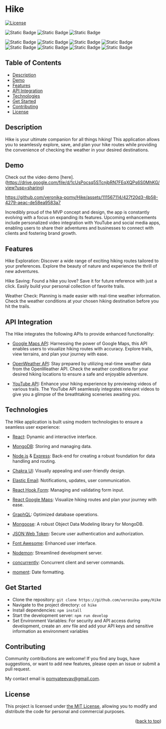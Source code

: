 # Hike

[![License][license-shield]][license-url]

![Static Badge](https://img.shields.io/badge/GoogleMaps-API-%234285F4?style=for-the-badge&logo=Google%20Maps&logoColor=%234285F4)
![Static Badge](https://img.shields.io/badge/OpenWeather-API-orange?style=for-the-badge)
![Static Badge](https://img.shields.io/badge/YouTube-API-red?style=for-the-badge&logo=YouTube)

![Static Badge](https://img.shields.io/badge/React-JS-%2361DAFB?style=for-the-badge&logo=React&logoColor=%2361DAFB)
![Static Badge](https://img.shields.io/badge/Mongo-DB-%2347A248?style=for-the-badge&logo=MongoDB&logoColor=%2347A248)
![Static Badge](https://img.shields.io/badge/Express-JS-%23000000?style=for-the-badge&logo=Express&logoColor=%23000000)
![Static Badge](https://img.shields.io/badge/Node-JS-%23339933?style=for-the-badge&logo=Node.js&logoColor=%23339933)
![Static Badge](https://img.shields.io/badge/Graph-QL-%23E10098?style=for-the-badge&logo=GraphQL&logoColor=%23E10098)
![Static Badge](https://img.shields.io/badge/Mongoose-ODM-%23880000?style=for-the-badge&logo=Mongoose&logoColor=%23880000)
![Static Badge](https://img.shields.io/badge/JW-Token-%23000000?style=for-the-badge&logo=Json%20Web%20Tokens&logoColor=%23000000)
![Static Badge](https://img.shields.io/badge/Chakra-UI-%23319795?style=for-the-badge&logo=Chakra%20UI&logoColor=%23319795)


## Table of Contents

  <ul>
    <li>
      <a href="#description">Description</a>
    </li>
        <li>
      <a href="#demo">Demo</a>
    </li>
    <li>
        <a href="#features">Features</a>
    </li>
    <li>
        <a href="#api-integration">API Integration</a>
    </li>
    <li>
        <a href="#technologies">Technologies</a>
    </li>
    <li>
        <a href="#get-started">Get Started</a>
    </li>
        <li>
        <a href="#contributing">Contributing</a>
    </li>
        <li>
        <a href="#license">License</a>
    </li>
  </ul>

## Description

Hike is your ultimate companion for all things hiking! This application allows you to seamlessly explore, save, and plan your hike routes while providing the convenience of checking the weather in your desired destinations.

## Demo

Check out the video demo [here]. (https://drive.google.com/file/d/1cUsPocsq5STcnjbRN7FEqXQPs6S0MhKG/view?usp=sharing)

https://github.com/veronika-pomy/Hike/assets/111567114/427f20d3-4b58-4279-aeac-de58ea9583a7

Incredibly proud of the MVP concept and design, the app is constantly evolving with a focus on expanding its features. Upcoming enhancements include personalized video integration with YouTube and social media apps, enabling users to share their adventures and businesses to connect with clients and fostering brand growth.

## Features

Hike Exploration: Discover a wide range of exciting hiking routes tailored to your preferences. Explore the beauty of nature and experience the thrill of new adventures.

Hike Saving: Found a hike you love? Save it for future reference with just a click. Easily build your personal collection of favorite trails.

Weather Check: Planning is made easier with real-time weather information. Check the weather conditions at your chosen hiking destination before you hit the trails.

## API Integration

The Hike integrates the following APIs to provide enhanced functionality:

- [Google Maps API](https://developers.google.com/maps): Harnessing the power of Google Maps, this API enables users to visualize hiking routes with accuracy. Explore trails, view terrains, and plan your journey with ease.

- [OpenWeather API](https://openweathermap.org/api): Stay prepared by utilizing real-time weather data from the OpenWeather API. Check the weather conditions for your desired hiking locations to ensure a safe and enjoyable adventure.

- [YouTube API](https://developers.google.com/youtube/v3): Enhance your hiking experience by previewing videos of various trails. The YouTube API seamlessly integrates relevant videos to give you a glimpse of the breathtaking sceneries awaiting you.

## Technologies

The Hike application is built using modern technologies to ensure a seamless user experience:

- [React](https://react.dev/): Dynamic and interactive interface.

- [MongoDB](https://www.mongodb.com/): Storing and managing data.

- [Node.js](https://nodejs.org/en) & [Express](https://expressjs.com/): Back-end for creating a robust foundation for data handling and routing.

- [Chakra UI](https://chakra-ui.com/): Visually appealing and user-friendly design.

- [Elastic Email](https://elasticemail.com/?gclid=Cj0KCQjwl8anBhCFARIsAKbbpyQu4FcQ4FsIWBd7dlOqbQpxgMVMxq07_HMsNX5r5gH0Us4dx4R7TZUaAtX3EALw_wcB): Notifications, updates, user communication.

- [React Hook Form](https://www.react-hook-form.com/): Managing and validating form input.

- [React Google Maps](https://www.npmjs.com/package/@react-google-maps/api): Visualize hiking routes and plan your journey with ease.

- [GraphQL](https://graphql.org/): Optimized database operations.

- [Mongoose](https://www.npmjs.com/package/mongoose): A robust Object Data Modeling library for MongoDB.

- [JSON Web Token](https://jwt.io/): Secure user authentication and authorization.

- [Font Awesome](https://fontawesome.com/): Enhanced user interface.

- [Nodemon](https://www.npmjs.com/package/nodemon): Streamlined development server.

- [concurrently](https://www.npmjs.com/package/concurrently): Concurrent client and server commands.

- [moment](https://www.npmjs.com/package/moment): Date formatting.

## Get Started

- Clone the repository: `git clone https://github.com/veronika-pomy/Hike`
- Navigate to the project directory: `cd hike`
- Install dependencies: `npm install`
- Start the development server: `npm run develop`
- Set Environment Variables: For security and API access during development, create an .env file and add your API keys and sensitive information as environment variables

## Contributing


Community contributions are welcome! If you find any bugs, have suggestions, or want to add new features, please open an issue or submit a pull request.

My contact email is pomyateevav@gmail.com.

## License

This project is licensed under [the MIT License](https://github.com/veronika-pomy/Hike/blob/main/LICENSE), allowing you to modify and distribute the code for personal and commercial purposes.

<p align="right">(<a href="#hike">back to top</a>)</p>

[license-shield]: https://img.shields.io/badge/license-MIT-blue?style=for-the-badge
[license-url]: https://github.com/veronika-pomy/Hike/blob/main/LICENSE
